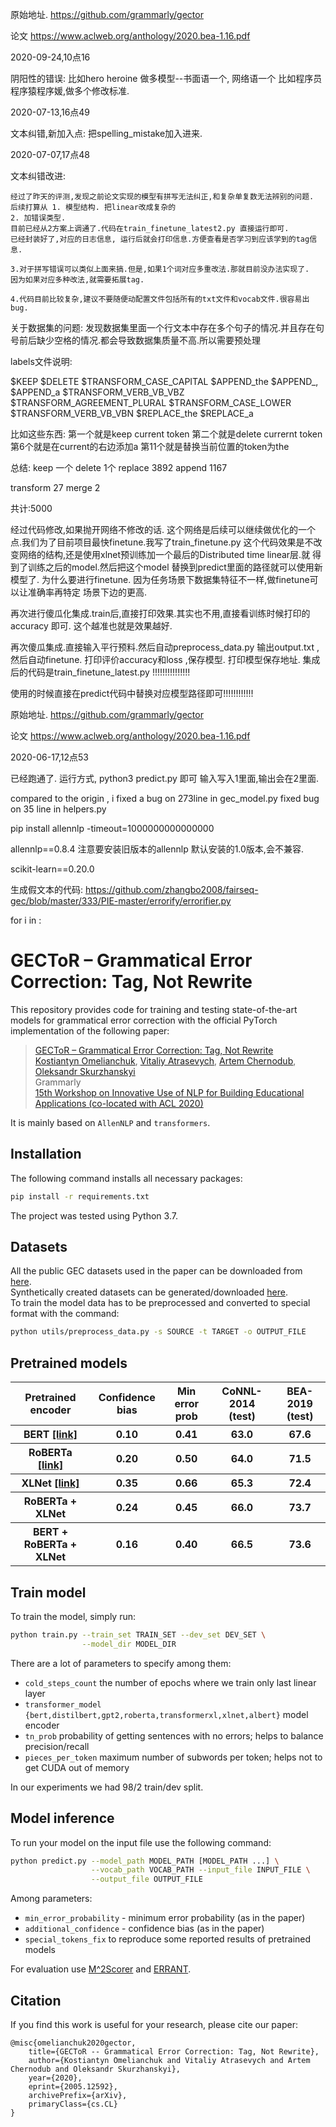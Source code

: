 


原始地址.
https://github.com/grammarly/gector


论文
https://www.aclweb.org/anthology/2020.bea-1.16.pdf







2020-09-24,10点16

阴阳性的错误: 比如hero heroine
做多模型--书面语一个, 网络语一个
比如程序员程序猿程序媛,做多个修改标准.





2020-07-13,16点49


文本纠错,新加入点:
把spelling_mistake加入进来.

















2020-07-07,17点48


文本纠错改进:

    经过了昨天的评测,发现之前论文实现的模型有拼写无法纠正,和复杂单复数无法辨别的问题.
    后续打算从 1. 模型结构. 把linear改成复杂的
    2. 加错误类型.
    目前已经从2方案上调通了.代码在train_finetune_latest2.py 直接运行即可.
    已经封装好了,对应的日志信息, 运行后就会打印信息.方便查看是否学习到应该学到的tag信息.
    
    3.对于拼写错误可以类似上面来搞.但是,如果1个词对应多重改法.那就目前没办法实现了.
    因为如果对应多种改法,就需要拓展tag.
    
    4.代码目前比较复杂,建议不要随便动配置文件包括所有的txt文件和vocab文件.很容易出bug.















关于数据集的问题:
发现数据集里面一个行文本中存在多个句子的情况.并且存在句号前后缺少空格的情况.都会导致数据集质量不高.所以需要预处理














labels文件说明:

$KEEP
$DELETE
$TRANSFORM_CASE_CAPITAL
$APPEND_the
$APPEND_,
$APPEND_a
$TRANSFORM_VERB_VB_VBZ
$TRANSFORM_AGREEMENT_PLURAL
$TRANSFORM_CASE_LOWER
$TRANSFORM_VERB_VB_VBN
$REPLACE_the
$REPLACE_a


比如这些东西:
第一个就是keep current token
第二个就是delete currernt token
第6个就是在current的右边添加a
第11个就是替换当前位置的token为the


总结: keep 一个
delete 1个
replace 3892
append 1167

transform 27
merge 2

共计:5000


经过代码修改,如果抛开网络不修改的话.
这个网络是后续可以继续做优化的一个点.我们为了目前项目最快finetune.我写了train_finetune.py
这个代码效果是不改变网络的结构,还是使用xlnet预训练加一个最后的Distributed time linear层.就
得到了训练之后的model.然后把这个model 替换到predict里面的路径就可以使用新模型了.
为什么要进行finetune.
因为任务场景下数据集特征不一样,做finetune可以让准确率再特定 场景下边的更高.


再次进行傻瓜化集成.train后,直接打印效果.其实也不用,直接看训练时候打印的accuracy 即可. 这个越准也就是效果越好.

再次傻瓜集成.直接输入平行预料.然后自动preprocess_data.py 输出output.txt ,然后自动finetune. 打印评价accuracy和loss ,保存模型. 打印模型保存地址.
集成后的代码是train_finetune_latest.py !!!!!!!!!!!!!!!

使用的时候直接在predict代码中替换对应模型路径即可!!!!!!!!!!!!











原始地址.
https://github.com/grammarly/gector


论文
https://www.aclweb.org/anthology/2020.bea-1.16.pdf





2020-06-17,12点53

已经跑通了.
运行方式, python3 predict.py 即可
输入写入1里面,输出会在2里面.

compared to the origin , i fixed a bug on  273line in gec_model.py
fixed bug on 35 line in helpers.py


pip install allennlp -timeout=1000000000000000

allennlp==0.8.4   注意要安装旧版本的allennlp
默认安装的1.0版本,会不兼容.

scikit-learn==0.20.0






生成假文本的代码:
https://github.com/zhangbo2008/fairseq-gec/blob/master/333/PIE-master/errorify/errorifier.py





for i in :





# GECToR – Grammatical Error Correction: Tag, Not Rewrite

This repository provides code for training and testing state-of-the-art models for grammatical error correction with the official PyTorch implementation of the following paper:
> [GECToR – Grammatical Error Correction: Tag, Not Rewrite](https://arxiv.org/abs/2005.12592) <br>
> [Kostiantyn Omelianchuk](https://github.com/komelianchuk), [Vitaliy Atrasevych](https://github.com/atrasevych), [Artem Chernodub](https://github.com/achernodub), [Oleksandr Skurzhanskyi](https://github.com/skurzhanskyi) <br>
> Grammarly <br>
> [15th Workshop on Innovative Use of NLP for Building Educational Applications (co-located with ACL 2020)](https://sig-edu.org/bea/current) <br>

It is mainly based on `AllenNLP` and `transformers`.
## Installation
The following command installs all necessary packages:
```.bash
pip install -r requirements.txt
```
The project was tested using Python 3.7.

## Datasets
All the public GEC datasets used in the paper can be downloaded from [here](https://www.cl.cam.ac.uk/research/nl/bea2019st/#data).<br>
Synthetically created datasets can be generated/downloaded [here](https://github.com/awasthiabhijeet/PIE/tree/master/errorify).<br>
To train the model data has to be preprocessed and converted to special format with the command:
```.bash
python utils/preprocess_data.py -s SOURCE -t TARGET -o OUTPUT_FILE
```
## Pretrained models
<table>
  <tr>
    <th>Pretrained encoder</th>
    <th>Confidence bias</th>
    <th>Min error prob</th>
    <th>CoNNL-2014 (test)</th>
    <th>BEA-2019 (test)</th>
  </tr>
  <tr>
    <th>BERT <a href="https://grammarly-nlp-data-public.s3.amazonaws.com/gector/bert_0_gector.th">[link]</a></th>
    <th>0.10</th>
    <th>0.41</th>
    <th>63.0</th>
    <th>67.6</th>
  </tr>
  <tr>
    <th>RoBERTa <a href="https://grammarly-nlp-data-public.s3.amazonaws.com/gector/roberta_1_gector.th">[link]</a></th>
    <th>0.20</th>
    <th>0.50</th>
    <th>64.0</th>
    <th>71.5</th>
  </tr>
  <tr>
    <th>XLNet <a href="https://grammarly-nlp-data-public.s3.amazonaws.com/gector/xlnet_0_gector.th">[link]</a></th>
    <th>0.35</th>
    <th>0.66</th>
    <th>65.3</th>
    <th>72.4</th>
  </tr>
  <tr>
    <th>RoBERTa + XLNet</th>
    <th>0.24</th>
    <th>0.45</th>
    <th>66.0</th>
    <th>73.7</th>
  </tr>
  <tr>
    <th>BERT + RoBERTa + XLNet</th>
    <th>0.16</th>
    <th>0.40</th>
    <th>66.5</th>
    <th>73.6</th>
  </tr>
</table>

## Train model
To train the model, simply run:
```.bash
python train.py --train_set TRAIN_SET --dev_set DEV_SET \
                --model_dir MODEL_DIR
```
There are a lot of parameters to specify among them:
- `cold_steps_count` the number of epochs where we train only last linear layer
- `transformer_model {bert,distilbert,gpt2,roberta,transformerxl,xlnet,albert}` model encoder
- `tn_prob` probability of getting sentences with no errors; helps to balance precision/recall
- `pieces_per_token` maximum number of subwords per token; helps not to get CUDA out of memory

In our experiments we had 98/2 train/dev split.
## Model inference
To run your model on the input file use the following command:
```.bash
python predict.py --model_path MODEL_PATH [MODEL_PATH ...] \
                  --vocab_path VOCAB_PATH --input_file INPUT_FILE \
                  --output_file OUTPUT_FILE
```
Among parameters:
- `min_error_probability` - minimum error probability (as in the paper)
- `additional_confidence` - confidence bias (as in the paper)
- `special_tokens_fix` to reproduce some reported results of pretrained models

For evaluation use [M^2Scorer](https://github.com/nusnlp/m2scorer) and [ERRANT](https://github.com/chrisjbryant/errant).
## Citation
If you find this work is useful for your research, please cite our paper:
```
@misc{omelianchuk2020gector,
    title={GECToR -- Grammatical Error Correction: Tag, Not Rewrite},
    author={Kostiantyn Omelianchuk and Vitaliy Atrasevych and Artem Chernodub and Oleksandr Skurzhanskyi},
    year={2020},
    eprint={2005.12592},
    archivePrefix={arXiv},
    primaryClass={cs.CL}
}
```
